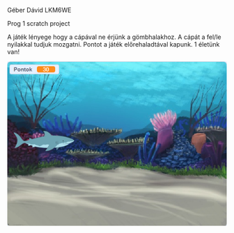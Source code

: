 Géber Dávid       LKM6WE

Prog 1 scratch project

A játék lényege hogy a cápával ne érjünk a gömbhalakhoz. A cápát a fel/le nyilakkal tudjuk mozgatni. Pontot a játék előrehaladtával kapunk. 1 életünk van!


![Screenshot](scratch.png)
